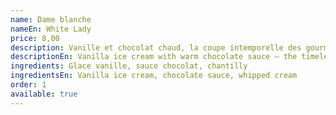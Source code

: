 ```yaml
---
name: Dame blanche
nameEn: White Lady
price: 8,00
description: Vanille et chocolat chaud, la coupe intemporelle des gourmands.
descriptionEn: Vanilla ice cream with warm chocolate sauce — the timeless indulgence.
ingredients: Glace vanille, sauce chocolat, chantilly
ingredientsEn: Vanilla ice cream, chocolate sauce, whipped cream
order: 1
available: true
---
```

